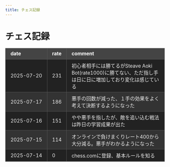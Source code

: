 ```yaml
---
title: チェス記録
---
```


<style>
table, th, td {
  background: #222 !important;
  color: #eee !important;
}
th {
  background: #444 !important;
  color: #fff !important;
}
tr:nth-child(even) td {
  background: #333 !important;
}
tr:nth-child(odd) td {
  background: #222 !important;
}
table {
  width: 100%;
  border-collapse: collapse;
  font-size: 1.1em;
}
th, td {
  border: 1px solid #555 !important;
  padding: 0.5em 1em;
  text-align: left;
}
td:first-child {
  white-space: nowrap !important;
}
</style>

# チェス記録

| date       | rate | comment            |
|------------|--------|--------------------------|
| 2025-07-20 | 231   | 初心者相手には勝てるがSteave Aoki Bot(rate1000)に勝てない、ただ指し手は日に日に増加しており変化は感じている|
| 2025-07-17 | 186   | 悪手の回数が減った、１手の効果をよく考えて決断するようになった|
| 2025-07-16 | 151   | やや悪手を指したが、敵を追い込む戦法は昨日の学習成果が出た|
| 2025-07-15 | 114   | オンラインで負けまくりレート400から大分減る。悪手がわかるようになった |
| 2025-07-14 | 0   | chess.comに登録、基本ルールを知る |
